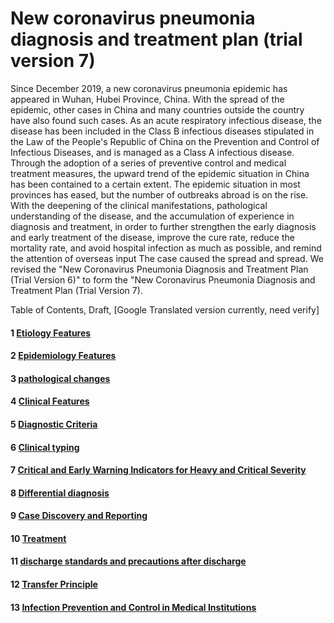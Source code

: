 # New coronavirus pneumonia diagnosis and treatment plan (trial version 7)

Since December 2019, a new coronavirus pneumonia epidemic has appeared in Wuhan, Hubei Province, China. With the spread of the epidemic, other cases in China and many countries outside the country have also found such cases. As an acute respiratory infectious disease, the disease has been included in the Class B infectious diseases stipulated in the Law of the People's Republic of China on the Prevention and Control of Infectious Diseases, and is managed as a Class A infectious disease. Through the adoption of a series of preventive control and medical treatment measures, the upward trend of the epidemic situation in China has been contained to a certain extent. The epidemic situation in most provinces has eased, but the number of outbreaks abroad is on the rise. With the deepening of the clinical manifestations, pathological understanding of the disease, and the accumulation of experience in diagnosis and treatment, in order to further strengthen the early diagnosis and early treatment of the disease, improve the cure rate, reduce the mortality rate, and avoid hospital infection as much as possible, and remind the attention of overseas input The case caused the spread and spread. We revised the "New Coronavirus Pneumonia Diagnosis and Treatment Plan (Trial Version 6)" to form the "New Coronavirus Pneumonia Diagnosis and Treatment Plan (Trial Version 7).

Table of Contents, Draft, [Google Translated version currently, need verify]

#### 1 [Etiology Features](./1.md)
#### 2 [Epidemiology Features](./2.md)
#### 3 [pathological changes](./3.md)
#### 4 [Clinical Features](./4.md)
#### 5 [Diagnostic Criteria](./5.md)
#### 6 [Clinical typing](./6.md)
#### 7 [Critical and Early Warning Indicators for Heavy and Critical Severity](./7.md)
#### 8 [Differential diagnosis](./8.md)
#### 9 [Case Discovery and Reporting](./9.md)
#### 10 [Treatment](./10.md)
#### 11 [discharge standards and precautions after discharge](./11.md)
#### 12 [Transfer Principle](./12.md)
#### 13 [Infection Prevention and Control in Medical Institutions](./13.md)
